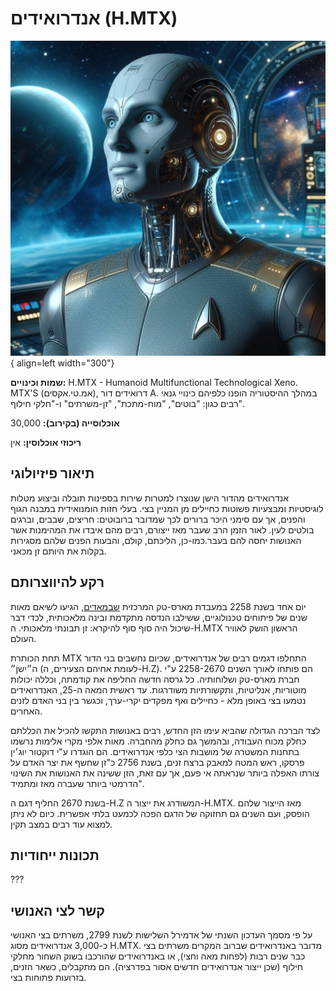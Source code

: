 # אנדרואידים (H.MTX)

![human](assets/android.jpg){ align=left width="300"}

**שמות וכינויים:** H.MTX - Humanoid Multifunctional Technological Xeno. MTX'S (אמ.טי.אקסים), דרואידים דור A. במהלך ההיסטוריה הופנו
כלפיהם כינויי גנאי רבים כגון: "בוטים", "מוח-מתכת", "זן-משרתים" ו-"חלקי חילוף".

**אוכלוסייה (בקירוב):** 30,000

**ריכוזי אוכלוסין:** אין

## תיאור פיזיולוגי

אנדרואידים מהדור הישן שנוצרו למטרות שירות בספינות תובלה וביצוע מטלות לוגיסטיות ומבצעיות פשוטות כחיילים מן המניין בצי. בעלי חזות
הומנואידית במבנה הגוף והפנים, אך עם סימני היכר ברורים לכך שמדובר ברובוטים: חריצים, שבבים, וברגים בולטים לעין. לאור הזמן הרב שעבר
מאז ייצורם, רבים מהם איבדו את המהימנות אשר האנושות יחסה להם בעבר.כמו-כן, הליכתם, קולם, והבעות הפנים שלהם מסגירות בקלות את
היותם זן מכאני.

## רקע להיווצרותם

יום אחד בשנת 2258 במעבדת מארס-טק המרכזית [שבמאדים](../../מושבות%20הצי/01-mars.md), הגיעו לשיאם מאות שנים של פיתוחים טכנולוגיים,
ששילבו הנדסה מתקדמת ובינה מלאכותית, לכדי דבר שיכול היה סוף סוף להיקרא: זן תבונתי מלאכותי. ה-H.MTX הראשון הושק לאוויר העולם.

תחת הכותרת MTX התחלפו דגמים רבים של אנדרואידים, שכיום נחשבים בני הדור ה״ישן״ (לעומת אחיהם הצעירים, ה-H.Z). הם פותחו לאורך
השנים 2258-2670 ע"י חברת מארס-טק ושלוחותיה. כל גרסה חדשה החליפה את קודמתה, וכללה יכולות מוטוריות, אנליטיות, ותקשורתיות
משודרגות. עד ראשית המאה ה-25, האנדרואידים נטמעו בצי באופן מלא - כחיילים ואף מפקדים יקרי-ערך, וכגשר בין בני האדם לזנים האחרים.

לצד הברכה הגדולה שהביא עימו הזן החדש, רבים באנושות התקשו להכיל את הכללתם כחלק מכוח העבודה, ובהמשך גם כחלק מהחברה.
מאות אלפי מקרי אלימות נרשמו בתחנות המשטרה של מושבות הצי כלפי אנדרואידים. הם הוגדרו ע"י דוקטור יוג׳ין פרסקו, ראש המטה למאבק
ברצח זנים, בשנת 2756 כ"זן שחשף את יצר האדם על צורתו האפלה ביותר שנראתה אי פעם, אך עם זאת, הזן ששינה את האנושות את השינוי
הדרמטי ביותר שעברה מאז ומתמיד".

בשנת 2670 החליף דגם ה-H.Z המשודרג את ייצור ה-H.MTX. מאז הייצור שלהם הופסק, ועם השנים גם תחזוקה של הדגם הפכה לכמעט בלתי
אפשרית. כיום לא ניתן למצוא עוד רבים במצב תקין.

## תכונות ייחודיות

???

## קשר לצי האנושי

על פי מסמך העדכון השנתי של אדמירל השלישות לשנת 2799, משרתים בצי האנושי כ-3,000 אנדרואידים מסוג H.MTX. מדובר
באנדרואידים שברוב המקרים משרתים בצי כבר שנים רבות (לפחות מאה וחצי), או באנדרואידים שהורכבו בשוק השחור מחלקי חילוף (שכן ייצור
אנדרואידים חדשים אסור בפדרציה). הם מתקבלים, כשאר הזנים, בזרועות פתוחות בצי.

